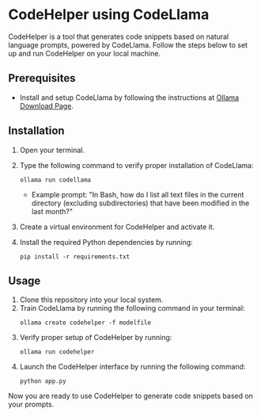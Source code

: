 # CodeHelper using CodeLlama

CodeHelper is a tool that generates code snippets based on natural language prompts, powered by CodeLlama. Follow the steps below to set up and run CodeHelper on your local machine.

## Prerequisites

- Install and setup CodeLlama by following the instructions at [Ollama Download Page](https://ollama.com/download).

## Installation

1. Open your terminal.
2. Type the following command to verify proper installation of CodeLlama:
   ```
   ollama run codellama
   ```
   - Example prompt: "In Bash, how do I list all text files in the current directory (excluding subdirectories) that have been modified in the last month?"

3. Create a virtual environment for CodeHelper and activate it.
4. Install the required Python dependencies by running:
   ```
   pip install -r requirements.txt
   ```

## Usage

1. Clone this repository into your local system.
2. Train CodeLlama by running the following command in your terminal:
   ```
   ollama create codehelper -f modelfile
   ```
3. Verify proper setup of CodeHelper by running:
   ```
   ollama run codehelper
   ```
4. Launch the CodeHelper interface by running the following command:
   ```
   python app.py
   ```

Now you are ready to use CodeHelper to generate code snippets based on your prompts.
